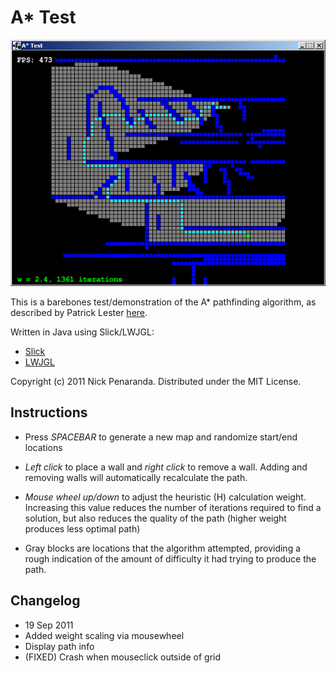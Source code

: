 A* Test
=======

![screenshot](http://github.com/nickpenaranda/astar-test/raw/master/screenshot.gif)

This is a barebones test/demonstration of the A* pathfinding algorithm, as described by Patrick Lester [here](http://www.polyalmanac.org/games/aStarTutorial.html).

Written in Java using Slick/LWJGL:

* [Slick](http://slick.cokeandcode.com)
* [LWJGL](http://lwjgl.org)

Copyright (c) 2011 Nick Penaranda.
Distributed under the MIT License.

Instructions
------------

* Press *SPACEBAR* to generate a new map and randomize start/end locations
* *Left click* to place a wall and *right click* to remove a wall.  Adding and removing walls will automatically recalculate the path.
* *Mouse wheel up/down* to adjust the heuristic (H) calculation weight.  Increasing this value reduces the number of iterations required to find a solution, but also reduces the quality of the path (higher weight produces less optimal path)


* Gray blocks are locations that the algorithm attempted, providing a rough indication of the amount of difficulty it had trying to produce the path.

Changelog
---------
* 19 Sep 2011
 * Added weight scaling via mousewheel
 * Display path info
 * (FIXED) Crash when mouseclick outside of grid

